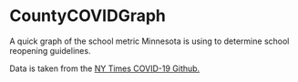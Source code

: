 # CountyCOVIDGraph
 A quick graph of the school metric Minnesota is using to determine school reopening guidelines.

Data is taken from the [NY Times COVID-19 Github.](https://github.com/nytimes/covid-19-data)

